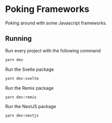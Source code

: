 # Poking Frameworks

Poking around with some Javascript frameworks.

## Running

Run every project with the following command

```bash
yarn dev
```

Run the Svelte package

```bash
yarn dev:svelte
```

Run the Remix package

```bash
yarn dev:remix
```

Run the NextJS package

```bash
yarn dev:nextjs
```